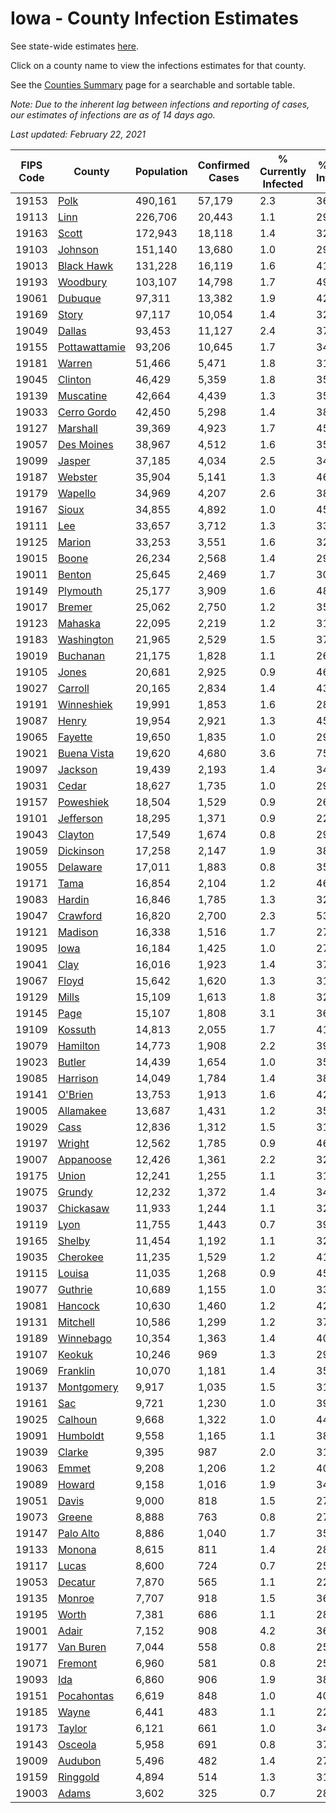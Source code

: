 # Iowa - County Infection Estimates

See state-wide estimates [here](/infections/us-ia).

Click on a county name to view the infections estimates for that county.

See the [Counties Summary](/infections/summary-counties) page for a searchable and sortable table.

*Note: Due to the inherent lag between infections and reporting of cases, our estimates of infections are as of 14 days ago.*

*Last updated: February 22, 2021*

|   FIPS Code |                         County |   Population |   Confirmed Cases |   % Currently Infected |   % Total Infected |
|-------------|--------------------------------|--------------|-------------------|------------------------|--------------------|
|       19153 |                   [Polk](polk) |      490,161 |            57,179 |                    2.3 |               36.1 |
|       19113 |                   [Linn](linn) |      226,706 |            20,443 |                    1.1 |               29.2 |
|       19163 |                 [Scott](scott) |      172,943 |            18,118 |                    1.4 |               32.4 |
|       19103 |             [Johnson](johnson) |      151,140 |            13,680 |                    1.0 |               29.7 |
|       19013 |       [Black Hawk](black-hawk) |      131,228 |            16,119 |                    1.6 |               41.3 |
|       19193 |           [Woodbury](woodbury) |      103,107 |            14,798 |                    1.7 |               49.6 |
|       19061 |             [Dubuque](dubuque) |       97,311 |            13,382 |                    1.9 |               42.1 |
|       19169 |                 [Story](story) |       97,117 |            10,054 |                    1.4 |               32.1 |
|       19049 |               [Dallas](dallas) |       93,453 |            11,127 |                    2.4 |               37.5 |
|       19155 | [Pottawattamie](pottawattamie) |       93,206 |            10,645 |                    1.7 |               34.5 |
|       19181 |               [Warren](warren) |       51,466 |             5,471 |                    1.8 |               31.9 |
|       19045 |             [Clinton](clinton) |       46,429 |             5,359 |                    1.8 |               35.1 |
|       19139 |         [Muscatine](muscatine) |       42,664 |             4,439 |                    1.3 |               35.7 |
|       19033 |     [Cerro Gordo](cerro-gordo) |       42,450 |             5,298 |                    1.4 |               38.6 |
|       19127 |           [Marshall](marshall) |       39,369 |             4,923 |                    1.7 |               45.0 |
|       19057 |       [Des Moines](des-moines) |       38,967 |             4,512 |                    1.6 |               35.4 |
|       19099 |               [Jasper](jasper) |       37,185 |             4,034 |                    2.5 |               34.0 |
|       19187 |             [Webster](webster) |       35,904 |             5,141 |                    1.3 |               46.0 |
|       19179 |             [Wapello](wapello) |       34,969 |             4,207 |                    2.6 |               38.7 |
|       19167 |                 [Sioux](sioux) |       34,855 |             4,892 |                    1.0 |               45.1 |
|       19111 |                     [Lee](lee) |       33,657 |             3,712 |                    1.3 |               33.6 |
|       19125 |               [Marion](marion) |       33,253 |             3,551 |                    1.6 |               32.6 |
|       19015 |                 [Boone](boone) |       26,234 |             2,568 |                    1.4 |               29.7 |
|       19011 |               [Benton](benton) |       25,645 |             2,469 |                    1.7 |               30.1 |
|       19149 |           [Plymouth](plymouth) |       25,177 |             3,909 |                    1.6 |               48.6 |
|       19017 |               [Bremer](bremer) |       25,062 |             2,750 |                    1.2 |               35.2 |
|       19123 |             [Mahaska](mahaska) |       22,095 |             2,219 |                    1.2 |               31.2 |
|       19183 |       [Washington](washington) |       21,965 |             2,529 |                    1.5 |               37.4 |
|       19019 |           [Buchanan](buchanan) |       21,175 |             1,828 |                    1.1 |               26.9 |
|       19105 |                 [Jones](jones) |       20,681 |             2,925 |                    0.9 |               46.1 |
|       19027 |             [Carroll](carroll) |       20,165 |             2,834 |                    1.4 |               43.2 |
|       19191 |       [Winneshiek](winneshiek) |       19,991 |             1,853 |                    1.6 |               28.6 |
|       19087 |                 [Henry](henry) |       19,954 |             2,921 |                    1.3 |               45.8 |
|       19065 |             [Fayette](fayette) |       19,650 |             1,835 |                    1.0 |               29.1 |
|       19021 |     [Buena Vista](buena-vista) |       19,620 |             4,680 |                    3.6 |               75.3 |
|       19097 |             [Jackson](jackson) |       19,439 |             2,193 |                    1.4 |               34.9 |
|       19031 |                 [Cedar](cedar) |       18,627 |             1,735 |                    1.0 |               29.3 |
|       19157 |         [Poweshiek](poweshiek) |       18,504 |             1,529 |                    0.9 |               26.9 |
|       19101 |         [Jefferson](jefferson) |       18,295 |             1,371 |                    0.9 |               22.7 |
|       19043 |             [Clayton](clayton) |       17,549 |             1,674 |                    0.8 |               29.9 |
|       19059 |         [Dickinson](dickinson) |       17,258 |             2,147 |                    1.9 |               38.1 |
|       19055 |           [Delaware](delaware) |       17,011 |             1,883 |                    0.8 |               35.2 |
|       19171 |                   [Tama](tama) |       16,854 |             2,104 |                    1.2 |               46.0 |
|       19083 |               [Hardin](hardin) |       16,846 |             1,785 |                    1.3 |               32.6 |
|       19047 |           [Crawford](crawford) |       16,820 |             2,700 |                    2.3 |               53.2 |
|       19121 |             [Madison](madison) |       16,338 |             1,516 |                    1.7 |               27.3 |
|       19095 |                   [Iowa](iowa) |       16,184 |             1,425 |                    1.0 |               27.7 |
|       19041 |                   [Clay](clay) |       16,016 |             1,923 |                    1.4 |               37.0 |
|       19067 |                 [Floyd](floyd) |       15,642 |             1,620 |                    1.3 |               31.2 |
|       19129 |                 [Mills](mills) |       15,109 |             1,613 |                    1.8 |               32.2 |
|       19145 |                   [Page](page) |       15,107 |             1,808 |                    3.1 |               36.2 |
|       19109 |             [Kossuth](kossuth) |       14,813 |             2,055 |                    1.7 |               41.8 |
|       19079 |           [Hamilton](hamilton) |       14,773 |             1,908 |                    2.2 |               39.0 |
|       19023 |               [Butler](butler) |       14,439 |             1,654 |                    1.0 |               35.6 |
|       19085 |           [Harrison](harrison) |       14,049 |             1,784 |                    1.4 |               38.4 |
|       19141 |             [O'Brien](o'brien) |       13,753 |             1,913 |                    1.6 |               42.8 |
|       19005 |         [Allamakee](allamakee) |       13,687 |             1,431 |                    1.2 |               35.3 |
|       19029 |                   [Cass](cass) |       12,836 |             1,312 |                    1.5 |               31.1 |
|       19197 |               [Wright](wright) |       12,562 |             1,785 |                    0.9 |               46.3 |
|       19007 |         [Appanoose](appanoose) |       12,426 |             1,361 |                    2.2 |               32.3 |
|       19175 |                 [Union](union) |       12,241 |             1,255 |                    1.1 |               31.4 |
|       19075 |               [Grundy](grundy) |       12,232 |             1,372 |                    1.4 |               34.8 |
|       19037 |         [Chickasaw](chickasaw) |       11,933 |             1,244 |                    1.1 |               32.5 |
|       19119 |                   [Lyon](lyon) |       11,755 |             1,443 |                    0.7 |               39.4 |
|       19165 |               [Shelby](shelby) |       11,454 |             1,192 |                    1.1 |               32.8 |
|       19035 |           [Cherokee](cherokee) |       11,235 |             1,529 |                    1.2 |               41.6 |
|       19115 |               [Louisa](louisa) |       11,035 |             1,268 |                    0.9 |               45.5 |
|       19077 |             [Guthrie](guthrie) |       10,689 |             1,155 |                    1.0 |               33.9 |
|       19081 |             [Hancock](hancock) |       10,630 |             1,460 |                    1.2 |               42.2 |
|       19131 |           [Mitchell](mitchell) |       10,586 |             1,299 |                    1.2 |               37.3 |
|       19189 |         [Winnebago](winnebago) |       10,354 |             1,363 |                    1.4 |               40.4 |
|       19107 |               [Keokuk](keokuk) |       10,246 |               969 |                    1.3 |               29.2 |
|       19069 |           [Franklin](franklin) |       10,070 |             1,181 |                    1.4 |               35.9 |
|       19137 |       [Montgomery](montgomery) |        9,917 |             1,035 |                    1.5 |               31.0 |
|       19161 |                     [Sac](sac) |        9,721 |             1,230 |                    1.0 |               39.3 |
|       19025 |             [Calhoun](calhoun) |        9,668 |             1,322 |                    1.0 |               44.0 |
|       19091 |           [Humboldt](humboldt) |        9,558 |             1,165 |                    1.1 |               38.8 |
|       19039 |               [Clarke](clarke) |        9,395 |               987 |                    2.0 |               31.9 |
|       19063 |                 [Emmet](emmet) |        9,208 |             1,206 |                    1.2 |               40.4 |
|       19089 |               [Howard](howard) |        9,158 |             1,016 |                    1.9 |               34.1 |
|       19051 |                 [Davis](davis) |        9,000 |               818 |                    1.5 |               27.6 |
|       19073 |               [Greene](greene) |        8,888 |               763 |                    0.8 |               27.1 |
|       19147 |         [Palo Alto](palo-alto) |        8,886 |             1,040 |                    1.7 |               35.9 |
|       19133 |               [Monona](monona) |        8,615 |               811 |                    1.4 |               28.6 |
|       19117 |                 [Lucas](lucas) |        8,600 |               724 |                    0.7 |               25.6 |
|       19053 |             [Decatur](decatur) |        7,870 |               565 |                    1.1 |               22.0 |
|       19135 |               [Monroe](monroe) |        7,707 |               918 |                    1.5 |               36.5 |
|       19195 |                 [Worth](worth) |        7,381 |               686 |                    1.1 |               28.4 |
|       19001 |                 [Adair](adair) |        7,152 |               908 |                    4.2 |               36.2 |
|       19177 |         [Van Buren](van-buren) |        7,044 |               558 |                    0.8 |               25.2 |
|       19071 |             [Fremont](fremont) |        6,960 |               581 |                    0.8 |               25.3 |
|       19093 |                     [Ida](ida) |        6,860 |               906 |                    1.9 |               38.9 |
|       19151 |       [Pocahontas](pocahontas) |        6,619 |               848 |                    1.0 |               40.4 |
|       19185 |                 [Wayne](wayne) |        6,441 |               483 |                    1.1 |               22.7 |
|       19173 |               [Taylor](taylor) |        6,121 |               661 |                    1.0 |               34.4 |
|       19143 |             [Osceola](osceola) |        5,958 |               691 |                    0.8 |               37.7 |
|       19009 |             [Audubon](audubon) |        5,496 |               482 |                    1.4 |               27.3 |
|       19159 |           [Ringgold](ringgold) |        4,894 |               514 |                    1.3 |               31.7 |
|       19003 |                 [Adams](adams) |        3,602 |               325 |                    0.7 |               28.1 |